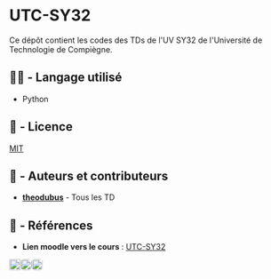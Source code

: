# UTC-SY32
Ce dépôt contient les codes des TDs de l'UV SY32 de l'Université de Technologie de Compiègne.

## 👨‍💻 - Langage utilisé

- Python

## 📝 - Licence

[MIT](LICENSE)

## 📔 - Auteurs et contributeurs

-  **[theodubus](https://github.com/theodubus/)** - Tous les TD

## 📑 - Références
- **Lien moodle vers le cours** : [UTC-SY32](https://moodle.utc.fr/course/view.php?id=1666)


<div align="right" style="display: flex">
    <img src="https://api.visitorbadge.io/api/visitors?path=https%3A%2F%2Fgithub.com%2FTh3o-D%2FSY32&countColor=%231182c2" height="20"/>
    <a href="https://github.com/theodubus" alt="https://github.com/theodubus"><img height="20" style="border-radius: 5px" src="https://img.shields.io/static/v1?style=for-the-badge&label=CREE%20PAR&message=theo d&color=1182c2"></a>
    <a href="LICENSE" alt="license"><img style="border-radius: 5px" height="20" src="https://img.shields.io/static/v1?style=for-the-badge&label=LICENCE&message=MIT&color=1182c2"></a>
</div>

